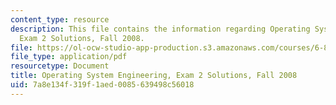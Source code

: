 ```yaml
---
content_type: resource
description: This file contains the information regarding Operating System Engineering,
  Exam 2 Solutions, Fall 2008.
file: https://ol-ocw-studio-app-production.s3.amazonaws.com/courses/6-828-operating-system-engineering-fall-2012/7a8e134f319f1aed0085639498c56018_MIT6_828F12_q08_2_sol.pdf
file_type: application/pdf
resourcetype: Document
title: Operating System Engineering, Exam 2 Solutions, Fall 2008
uid: 7a8e134f-319f-1aed-0085-639498c56018
---
```

